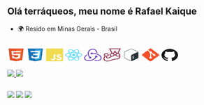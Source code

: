## Olá terráqueos, meu nome é Rafael Kaique
* 🌍  Resido em Minas Gerais - Brasil


<div style="display: inline_block"><br>
  <img align="center" alt="Rafael-HTML" height="30" width="40" src="https://raw.githubusercontent.com/devicons/devicon/master/icons/html5/html5-original.svg">
  <img align="center" alt="Rafael-CSS" height="30" width="40" src="https://raw.githubusercontent.com/devicons/devicon/master/icons/css3/css3-original.svg">
  <img align="center" alt="Rafael-Js" height="30" width="40" src="https://raw.githubusercontent.com/devicons/devicon/master/icons/javascript/javascript-plain.svg">
  <img align="center" alt="Rafael-React" height="30" width="40" src="https://raw.githubusercontent.com/devicons/devicon/master/icons/react/react-original.svg">
  <img align="center" alt="Rafael-Redux" height="30" width="40" src="https://github.com/devicons/devicon/blob/master/icons/redux/redux-original.svg">
  <img align="center" alt="Rafael-Jest" height="30" width="40" src="https://github.com/devicons/devicon/blob/master/icons/jest/jest-plain.svg">
  <img align="center" alt="Rafael-Bash" height="30" width="40" src="https://github.com/devicons/devicon/blob/master/icons/bash/bash-original.svg">
  <img align="center" alt="Rafael-Git" height="30" width="40" src="https://github.com/devicons/devicon/blob/master/icons/git/git-original.svg">
  <img align="center" alt="Rafael-gitHub" height="30" width="40" src="https://github.com/devicons/devicon/blob/master/icons/github/github-original.svg">
</div>

####
<div>
<a href="https://github.com/seu-usuário-aqui">
<img height="180em" src="https://github-readme-stats.vercel.app/api/top-langs/?username=rafakasi&layout=compact&langs_count=7&theme=dracula"/>
<img height="180em" src="https://github-readme-stats.vercel.app/api?username=rafakasi&show_icons=true&theme=dracula&include_all_commits=true&count_private=true"/>
</div>

##

<div>
  <a href="https://instagram.com/raafiilsk" target="_blank"><img src="https://img.shields.io/badge/-Instagram-%23E4405F?style=for-the-badge&logo=instagram&logoColor=white" target="_blank"></a>
  <a href = "mailto:rafaelrksilva@gmail.com"><img src="https://img.shields.io/badge/-Gmail-%23333?style=for-the-badge&logo=gmail&logoColor=white" target="_blank"></a>
  <a href="https://www.linkedin.com/in/rafael-kaique-051771180" target="_blank"><img src="https://img.shields.io/badge/-LinkedIn-%230077B5?style=for-the-badge&logo=linkedin&logoColor=white" target="_blank"></a> 
